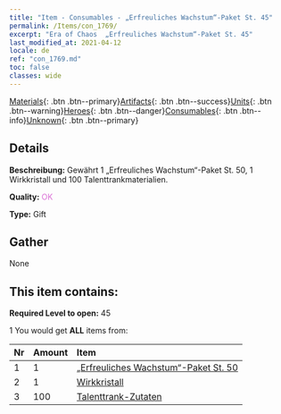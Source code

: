 ```yaml
---
title: "Item - Consumables - „Erfreuliches Wachstum“-Paket St. 45"
permalink: /Items/con_1769/
excerpt: "Era of Chaos  „Erfreuliches Wachstum“-Paket St. 45"
last_modified_at: 2021-04-12
locale: de
ref: "con_1769.md"
toc: false
classes: wide
---
```

 [Materials](/de/Items/){: .btn .btn--primary}[Artifacts](/de/Items/Artifacts/){: .btn .btn--success}[Units](/de/Items/Units/){: .btn .btn--warning}[Heroes](/de/Items/Heroes/){: .btn .btn--danger}[Consumables](/de/Items/Consumables/){: .btn .btn--info}[Unknown](/de/Items/Unknown/){: .btn .btn--primary}

## Details
 **Beschreibung:** Gewährt 1 „Erfreuliches Wachstum“-Paket St. 50, 1 Wirkkristall und 100 Talenttrankmaterialien.

 **Quality:** <span style="color: #DA70D6">OK</span>

 **Type:** Gift

## Gather

  None

## This item contains:

 **Required Level to open:** 45

 1 You would get **ALL** items  from:

  | Nr | Amount |     Item    |
  |:---|:-------|:------------|
  | 1 | 1 | [„Erfreuliches Wachstum“-Paket St. 50](/de/Items/con_1770/) | 
  | 2 | 1 | [Wirkkristall](/de/Items/art_189/) | 
  | 3 | 100 | [Talenttrank-Zutaten](/de/Items/con_1120/) | 
